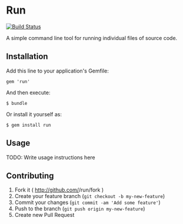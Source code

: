 # Run
[![Build Status](https://travis-ci.org/thenickperson/run.png)](https://travis-ci.org/thenickperson/run)

A simple command line tool for running individual files of source code.

## Installation

Add this line to your application's Gemfile:

    gem 'run'

And then execute:

    $ bundle

Or install it yourself as:

    $ gem install run

## Usage

TODO: Write usage instructions here

## Contributing

1. Fork it ( http://github.com/<my-github-username>/run/fork )
2. Create your feature branch (`git checkout -b my-new-feature`)
3. Commit your changes (`git commit -am 'Add some feature'`)
4. Push to the branch (`git push origin my-new-feature`)
5. Create new Pull Request
